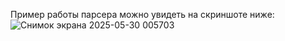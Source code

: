 Пример работы парсера можно увидеть на скриншоте ниже:
![Снимок экрана 2025-05-30 005703](https://github.com/user-attachments/assets/c134df73-9931-4a48-845e-1ea50baf3808)


